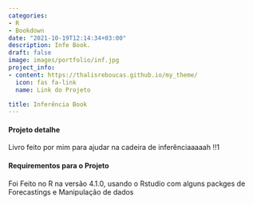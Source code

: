 ```yaml
---
categories:
- R
- Bookdown
date: "2021-10-19T12:14:34+03:00"
description: Infe Book.
draft: false
image: images/portfolio/inf.jpg
project_info:
- content: https://thalisreboucas.github.io/my_theme/
  icon: fas fa-link
  name: Link do Projeto

title: Inferência Book
---
```




#### Projeto detalhe

Livro feito por mim para ajudar na cadeira de inferênciaaaaah !!1


#### Requirementos para o Projeto

Foi Feito no R na versão 4.1.0, usando o Rstudio com alguns packges de Forecastings e Manipulação de dados
